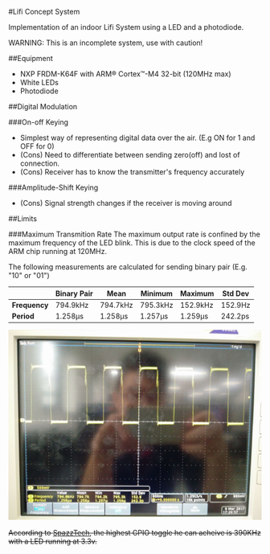 #Lifi Concept System

Implementation of an indoor Lifi System using a LED and a photodiode. 

WARNING: This is an incomplete system, use with caution!

##Equipment
- NXP FRDM-K64F with ARM® Cortex™-M4 32-bit (120MHz max)
- White LEDs
- Photodiode

##Digital Modulation

###On-off Keying 
- Simplest way of representing digital data over the air. (E.g ON for 1 and OFF for 0)
- (Cons) Need to differentiate between sending zero(off) and lost of connection.
- (Cons) Receiver has to know the transmitter's frequency accurately

###Amplitude-Shift Keying
- (Cons) Signal strength changes if the receiver is moving around

##Limits

###Maximum Transmition Rate
The maximum output rate is confined by the maximum frequency of the LED blink. This is due to the clock speed of the ARM chip running at 120MHz.

The following measurements are calculated for sending binary pair (E.g. "10" or "01")

|               | Binary Pair | Mean     | Minimum  | Maximum  | Std Dev |
| ------------- | ----------- | -------- | -------- | -------- | ------- |
| **Frequency** | 794.9kHz    | 794.7kHz | 795.3kHz | 152.9kHz | 152.9Hz |
| **Period**    | 1.258μs     | 1.258μs  | 1.257μs  | 1.259μs  | 242.2ps |


![Frequency and Period at highest performance](https://github.com/ivanplex/Lifi_concept/blob/master/docs/README/max_frequency_period.jpg)

~~According to [SpazzTech](https://www.youtube.com/watch?v=dfkhMMWlcI4), the highest GPIO toggle he can acheive is 390KHz with a LED running at 3.3v.~~

